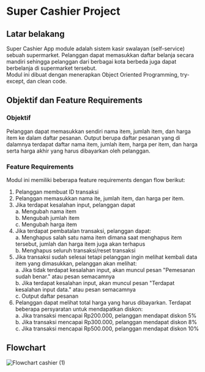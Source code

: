 # Super Cashier Project

## Latar belakang
Super Cashier App module adalah sistem kasir swalayan (self-service) sebuah supermarket. Pelanggan dapat memasukkan daftar belanja secara mandiri sehingga pelanggan dari berbagai kota berbeda juga dapat berbelanja di supermarket tersebut.
</br> Modul ini dibuat dengan menerapkan Object Oriented Programming, try-except, dan clean code.

## Objektif dan Feature Requirements
### Objektif
Pelanggan dapat memasukkan sendiri nama item, jumlah item, dan harga item ke dalam daftar pesanan. Output berupa daftar pesanan yang di dalamnya terdapat daftar nama item, jumlah item, harga per item, dan harga serta harga akhir yang harus dibayarkan oleh pelanggan.

### Feature Requirements
Modul ini memiliki beberapa feature requirements dengan flow berikut:
1. Pelanggan membuat ID transaksi
2. Pelanggan memasukkan nama ite, jumlah item, dan harga per item.
3. Jika terdapat kesalahan input, pelanggan dapat
</br> a. Mengubah nama item
</br> b. Mengubah jumlah item
</br> c. Mengubah harga item
4. Jika terdapat pembatalan transaksi, pelanggan dapat: 
</br> a. Menghapus salah satu nama item dimana saat menghapus item tersebut, jumlah dan harga item juga akan terhapus
</br> b. Menghapus seluruh transaksi/reset transaksi
5. Jika transaksi sudah selesai tetapi pelanggan ingin melihat kembali data item yang dimasukkan, pelanggan akan melihat:
</br> a. Jika tidak terdapat kesalahan input, akan muncul pesan "Pemesanan sudah benar." atau pesan semacamnya
</br> b. Jika terdapat kesalahan input, akan muncul pesan "Terdapat kesalahan input data." atau pesan semacamnya
</br> c. Output daftar pesanan
6. Pelanggan dapat melihat total harga yang harus dibayarkan. Terdapat beberapa persyaratan untuk mendapatkan diskon:
</br> a. Jika transaksi mencapai Rp200.000, pelanggan mendapat diskon 5%
</br> b. Jika transaksi mencapai Rp300.000, pelanggan mendapat diskon 8%
</br> c. Jika transaksi mencapai Rp500.000, pelanggan mendapat diskon 10%

## Flowchart

![Flowchart cashier (1)](https://user-images.githubusercontent.com/108425666/218265692-0999beea-c56a-4799-b383-08fa3c0202c1.jpeg)



